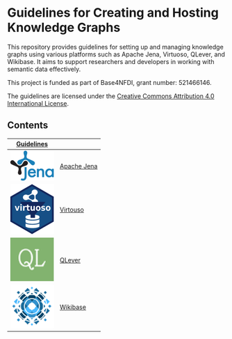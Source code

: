 # Guidelines for Creating and Hosting Knowledge Graphs

This repository provides guidelines for setting up and managing knowledge graphs using various platforms such as Apache Jena, Virtuoso, QLever, and Wikibase. It aims to support researchers and developers in working with semantic data effectively.

This project is funded as part of Base4NFDI, grant number: 521466146.

The guidelines are licensed under the [Creative Commons Attribution 4.0 International License](LICENSE).

## Contents

| [Guidelines](https://kgi4nfdi.github.io/Guidelines/) |  |
|----------|----------|
| ![Apache Jena](apache_jena.png)   | [Apache Jena](https://kgi4nfdi.github.io/Guidelines/guide/apachejena/)    |
| ![Virtouso](virtuoso.png)   | [Virtouso](https://kgi4nfdi.github.io/Guidelines/guide/virtuoso/)    |
| ![QLever](QLever.png)   | [QLever](https://kgi4nfdi.github.io/Guidelines/guide/qlever/)    |
| ![Wikibase](wikibase.png)   | [Wikibase](https://gitlab.com/nfdi4culture/wikibase4research/wikibase4research)    |

